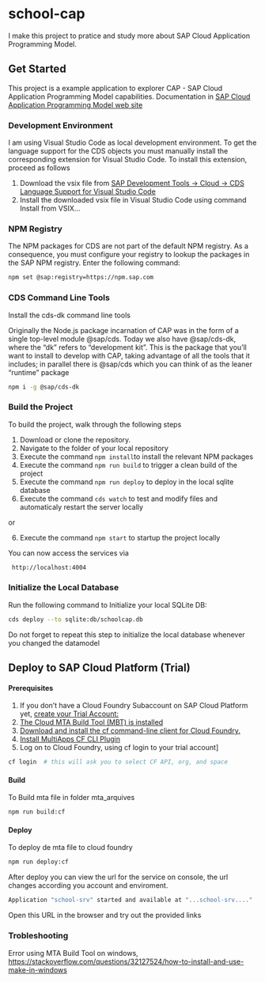 # school-cap
I make this project to pratice and study more about SAP Cloud Application Programming Model. 

## Get Started

This project is a example application to explorer CAP - SAP Cloud Application Programming Model capabilities. Documentation in [SAP Cloud Application Programming Model web site](https://cap.cloud.sap)


### Development Environment

I am using Visual Studio Code as local development environment. To get the language support for the CDS objects you must manually install the corresponding extension for Visual Studio Code.
To install this extension, proceed as follows

1. Download the vsix file from [SAP Development Tools -> Cloud -> CDS Language Support for Visual Studio Code](https://tools.hana.ondemand.com/#cloud)
2. Install the downloaded vsix file in Visual Studio Code using command Install from VSIX...

### NPM Registry

The NPM packages for CDS are not part of the default NPM registry. As a consequence, you must configure your registry to lookup the packages in the SAP NPM registry. Enter the following command:

```sh
npm set @sap:registry=https://npm.sap.com
```

### CDS Command Line Tools

Install the cds-dk command line tools

Originally the Node.js package incarnation of CAP was in the form of a single top-level module @sap/cds. Today we also have @sap/cds-dk, where the “dk” refers to “development kit”. This is the package that you’ll want to install to develop with CAP, taking advantage of all the tools that it includes; in parallel there is @sap/cds which you can think of as the leaner “runtime” package

```sh
npm i -g @sap/cds-dk
```

### Build the Project

To build the project, walk through the following steps

1. Download or clone the repository.
2. Navigate to the folder of your local repository
3. Execute the command `npm install`to install the relevant NPM packages
4. Execute the command `npm run build` to trigger a clean build of the project
5. Execute the command `npm run deploy` to deploy in the local sqlite database
6. Execute the command `cds watch`  to test and modify files and automaticaly restart the server locally 

or

6. Execute the command `npm start` to startup the project locally
  

You can now access the services via

```sh
 http://localhost:4004
```

### Initialize the Local Database

Run the following command to Initialize your local SQLite DB:

```sh
cds deploy --to sqlite:db/schoolcap.db
```
Do not forget to repeat this step to initialize the local database whenever you changed the datamodel


## Deploy to SAP Cloud Platform (Trial)

#### Prerequisites

1. If you don’t have a Cloud Foundry Subaccount on SAP Cloud Platform yet, [create your Trial Account:](https://account.hanatrial.ondemand.com/)
2. [The Cloud MTA Build Tool (MBT) is installed](https://sap.github.io/cloud-mta-build-tool/)
3. [Download and install the cf command-line client for Cloud Foundry.](https://github.com/cloudfoundry/cli#downloads)
4. [Install MultiApps CF CLI Plugin](https://github.com/cloudfoundry-incubator/multiapps-cli-plugin)
5. Log on to Cloud Foundry, using cf login to your trial account]

```sh
cf login  # this will ask you to select CF API, org, and space
```

#### Build

To Build mta file in folder mta_arquives

```sh
npm run build:cf
```

#### Deploy

To deploy de mta file to cloud foundry

```sh
npm run deploy:cf
```

After deploy you can view the url for the service on console, the url changes according you account and enviroment.

```sh
Application "school-srv" started and available at "...school-srv...."
```

Open this URL in the browser and try out the provided links


### Trobleshooting

Error using MTA Build Tool on windows, https://stackoverflow.com/questions/32127524/how-to-install-and-use-make-in-windows